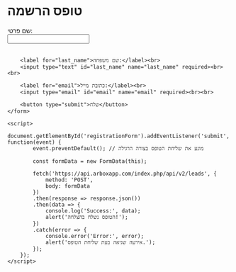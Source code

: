 <!DOCTYPE html>
<html>
<head>
    <meta charset="UTF-8">
    <title>טופס הרשמה</title>
</head>
<body>
    <h1>טופס הרשמה</h1>
    <form id="registrationForm">
        <label for="first_name">שם פרטי:</label><br>
        <input type="text" id="first_name" name="first_name" required><br><br>
        
        <label for="last_name">שם משפחה:</label><br>
        <input type="text" id="last_name" name="last_name" required><br><br>
        
        <label for="email">כתובת מייל:</label><br>
        <input type="email" id="email" name="email" required><br><br>
        
        <button type="submit">שלח</button>
    </form>

    <script>
        document.getElementById('registrationForm').addEventListener('submit', function(event) {
            event.preventDefault(); // מונע את שליחת הטופס בצורה הרגילה

            const formData = new FormData(this);

            fetch('https://api.arboxapp.com/index.php/api/v2/leads', {
                method: 'POST',
                body: formData
            })
            .then(response => response.json())
            .then(data => {
                console.log('Success:', data);
                alert('הטופס נשלח בהצלחה!');
            })
            .catch(error => {
                console.error('Error:', error);
                alert('אירעה שגיאה בעת שליחת הטופס.');
            });
        });
    </script>
</body>
</html>
